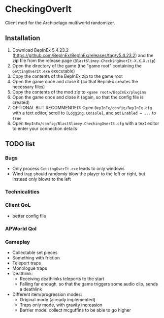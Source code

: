 # CheckingOverIt
Client mod for the Archipelago multiworld randomizer.

## Installation
1. Download BepInEx 5.4.23.2 (https://github.com/BepInEx/BepInEx/releases/tag/v5.4.23.2) and the zip file from the release page (`BlastSlimey-CheckingOverIt-X.X.X.zip`)
2. Open the directory of the game (the "game root" containing the `GettingOverIt.exe` executable)
3. Copy the contents of the BepInEx zip to the game root
4. Open the game once and close it (so that BepInEx creates the necessary files)
5. Copy the contents of the mod zip to `<game root>/BepInEx/plugins`
6. Open the game once and close it (again, so that the config file is created)
7. OPTIONAL BUT RECOMMENDED: Open `BepInEx/config/BepInEx.cfg` with a text editor, scroll to `[Logging.Console]`, and set `Enabled = ...` to `true`
8. Open `BepInEx/config/BlastSlimey.CheckingOverIt.cfg` with a text editor to enter your connection details

## TODO list
### Bugs
- Only process `GettingOverIt.exe` leads to only windows
- Wind trap should randomly blow the player to the left or right, but instead only blows to the left

### Technicalities 

### Client QoL
- better config file

### APWorld Qol

### Gameplay
- Collectable set pieces
- Something with friction
- Teleport traps
- Monologue traps
- Deathlink:
  - Receiving deathlinks teleports to the start
  - Falling far enough, so that the game triggers some audio clip, sends a deathlink
- Different item/progression modes:
  - Original mode (already implemented)
  - Traps only mode, with gravity increasion
  - Barrier mode: collect mcguffins to be able to go higher
